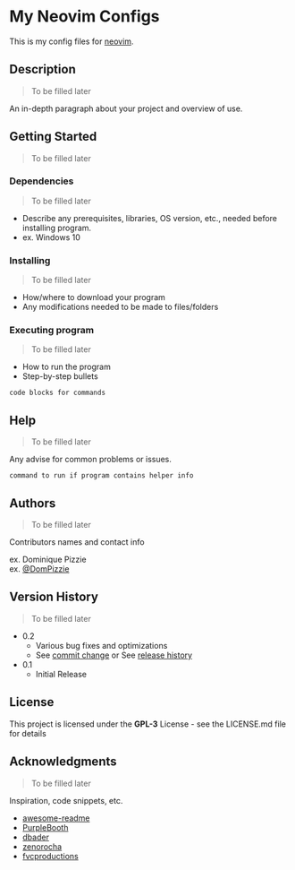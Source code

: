 # My Neovim Configs
This is my config files for [neovim](www.neovim.io).
## Description
> To be filled later

An in-depth paragraph about your project and overview of use.

## Getting Started
> To be filled later

### Dependencies
> To be filled later

* Describe any prerequisites, libraries, OS version, etc., needed before installing program.
* ex. Windows 10

### Installing
> To be filled later
> 
* How/where to download your program
* Any modifications needed to be made to files/folders

### Executing program
> To be filled later

* How to run the program
* Step-by-step bullets
```
code blocks for commands
```

## Help
> To be filled later

Any advise for common problems or issues.
```
command to run if program contains helper info
```

## Authors
> To be filled later

Contributors names and contact info

ex. Dominique Pizzie  
ex. [@DomPizzie](https://twitter.com/dompizzie)

## Version History
> To be filled later

* 0.2
    * Various bug fixes and optimizations
    * See [commit change]() or See [release history]()
* 0.1
    * Initial Release

## License

This project is licensed under the **GPL-3** License - see the LICENSE.md file for details

## Acknowledgments
> To be filled later

Inspiration, code snippets, etc.
* [awesome-readme](https://github.com/matiassingers/awesome-readme)
* [PurpleBooth](https://gist.github.com/PurpleBooth/109311bb0361f32d87a2)
* [dbader](https://github.com/dbader/readme-template)
* [zenorocha](https://gist.github.com/zenorocha/4526327)
* [fvcproductions](https://gist.github.com/fvcproductions/1bfc2d4aecb01a834b46)
